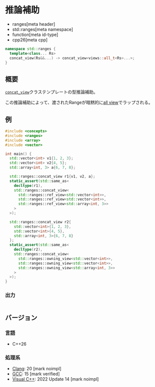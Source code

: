 # 推論補助
* ranges[meta header]
* std::ranges[meta namespace]
* function[meta id-type]
* cpp26[meta cpp]

```cpp
namespace std::ranges {
  template<class... Rs>
  concat_view(Rs&&...) -> concat_view<views::all_t<Rs>...>;
}
```

## 概要

[`concat_view`](../concat_view.md)クラステンプレートの型推論補助。

この推論補助によって、渡されたRangeが暗黙的に[all view](../all.md)でラップされる。

## 例
```cpp example
#include <concepts>
#include <ranges>
#include <array>
#include <vector>

int main() {
  std::vector<int> v1{1, 2, 3};
  std::vector<int> v2{4, 5};
  std::array<int, 3> a{6, 7, 8};

  std::ranges::concat_view r1{v1, v2, a};
  static_assert(std::same_as<
    decltype(r1),
    std::ranges::concat_view<
      std::ranges::ref_view<std::vector<int>>,
      std::ranges::ref_view<std::vector<int>>,
      std::ranges::ref_view<std::array<int, 3>>
    >
  >);

  std::ranges::concat_view r2{
    std::vector<int>{1, 2, 3},
    std::vector<int>{4, 5},
    std::array<int, 3>{6, 7, 8}
  };
  static_assert(std::same_as<
    decltype(r2),
    std::ranges::concat_view<
      std::ranges::owning_view<std::vector<int>>,
      std::ranges::owning_view<std::vector<int>>,
      std::ranges::owning_view<std::array<int, 3>>
    >
  >);
}
```

### 出力
```
```

## バージョン
### 言語
- C++26

### 処理系
- [Clang](/implementation.md#clang): 20 [mark noimpl]
- [GCC](/implementation.md#gcc): 15 [mark verified]
- [Visual C++](/implementation.md#visual_cpp): 2022 Update 14 [mark noimpl]
